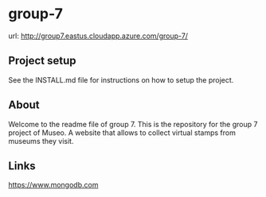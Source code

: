 # group-7
url: http://group7.eastus.cloudapp.azure.com/group-7/

## Project setup
See the INSTALL.md file for instructions on how to setup the project.

## About
Welcome to the readme file of group 7. This is the repository for the group 7 project of Museo. A website that allows to collect virtual stamps from museums they visit.

## Links

https://www.mongodb.com